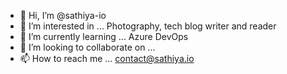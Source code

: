 - 👋 Hi, I’m @sathiya-io
- 👀 I’m interested in ... Photography, tech blog writer and reader
- 🌱 I’m currently learning ... Azure DevOps
- 💞️ I’m looking to collaborate on ...
- 📫 How to reach me ... contact@sathiya.io

<!---
sathiya-io/sathiya-io is a ✨ special ✨ repository because its `README.md` (this file) appears on your GitHub profile.
You can click the Preview link to take a look at your changes.
--->
